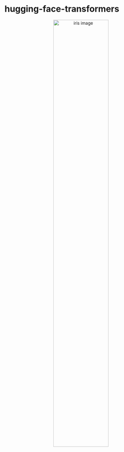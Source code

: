 # hugging-face-transformers
<center> <img src="https://cf-courses-data.s3.us.cloud-object-storage.appdomain.cloud/IBM-GPXX0AIAEN/Transformers_models.png" width="60%" alt="iris image"> <center>
